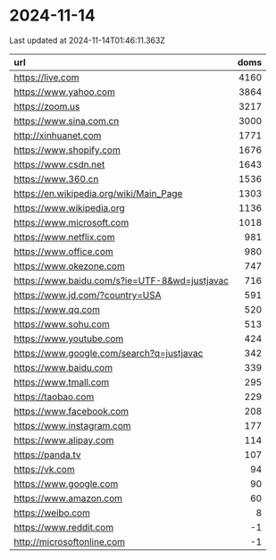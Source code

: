 # 2024-11-14

<!-- BEGIN -->
Last updated at 2024-11-14T01:46:11.363Z

url | doms
:- | -:
https://live.com | 4160
https://www.yahoo.com | 3864
https://zoom.us | 3217
https://www.sina.com.cn | 3000
http://xinhuanet.com | 1771
https://www.shopify.com | 1676
https://www.csdn.net | 1643
https://www.360.cn | 1536
https://en.wikipedia.org/wiki/Main_Page | 1303
https://www.wikipedia.org | 1136
https://www.microsoft.com | 1018
https://www.netflix.com | 981
https://www.office.com | 980
https://www.okezone.com | 747
https://www.baidu.com/s?ie=UTF-8&wd=justjavac | 716
https://www.jd.com/?country=USA | 591
https://www.qq.com | 520
https://www.sohu.com | 513
https://www.youtube.com | 424
https://www.google.com/search?q=justjavac | 342
https://www.baidu.com | 339
https://www.tmall.com | 295
https://taobao.com | 229
https://www.facebook.com | 208
https://www.instagram.com | 177
https://www.alipay.com | 114
https://panda.tv | 107
https://vk.com | 94
https://www.google.com | 90
https://www.amazon.com | 60
https://weibo.com | 8
https://www.reddit.com | -1
http://microsoftonline.com | -1
<!-- END -->

